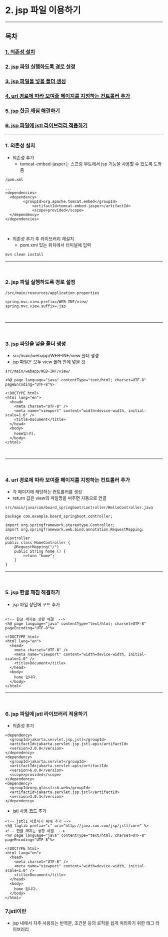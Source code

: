 # 2. jsp 파일 이용하기

----------------------------
## 목차

### [1. 의존성 설치]()
### [2. jsp 파일 실행하도록 경로 설정]()
### [3. jsp 파일을 넣을 폴더 생성]()
### [4. url 경로에 따라 보여줄 페이지를 지정하는 컨트롤러 추가]()
### [5. jsp 한글 깨짐 해결하기]()
### [6. jsp 파일에 jstl 라이브러리 적용하기]()

----------------------------

### 1. 의존성 설치

- 의존성 추가
  - tomcat-embed-jasper는 스프링 부트에서 jsp 기능을 사용할 수 있도록 도와 줌
```
/pom.xml

...
<dependencies>
  <dependency>
    	<groupId>org.apache.tomcat.embed</groupId>
			<artifactId>tomcat-embed-jasper</artifactId>
			<scope>provided</scope>
  </dependency>
</dependencies>
```
<br />

- 의존성 추가 후 라이브러리 재설치
  - pom.xml 있는 위치에서 터미널에 입력
```
mvn clean install
```

------------------------------------------------

<br />

### 2. jsp 파일 실행하도록 경로 설정

```
/src/main/resources/application.properties

spring.mvc.view.prefix=/WEB-INF/view/
spring.mvc.view.suffix=.jsp

```

<br />

------------------------------------

<br />

### 3. jsp 파일을 넣을 폴더 생성

- src/main/webapp/WEB-INF/view 폴더 생성
- jsp 파일은 모두 view 폴더 안에 넣을 것
```
src/main/webapp/WEB-INF/view/

<%@ page language="java" contentType="text/html; charset=UTF-8"
pageEncoding="UTF-8"%>

<!DOCTYPE html>
<html lang="en">
  <head>
    <meta charset="UTF-8" />
    <meta name="viewport" content="width=device-width, initial-scale=1.0" />
    <title>Document</title>
  </head>
  <body>
    home입니다.
  </body>
</html>
```
<br />

------------------------------------------------
<br />

### 4. url 경로에 따라 보여줄 페이지를 지정하는 컨트롤러 추가

- 각 페이지에 해당하는 컨트롤러를 생성  
- return 값은 view의 파일명을 써주면 자동으로 연결  

```
src/main/java/com/board_springboot/controller/HelloController.java

package com.example.board_springboot.controller;

import org.springframework.stereotype.Controller;
import org.springframework.web.bind.annotation.RequestMapping;

@Controller
public class HomeController {
    @RequestMapping("/")
    public String home () {
        return "home";
    }
}
```

------------------------------------------------
<br />

### 5. jsp 한글 깨짐 해결하기

- jsp 파일 상단에 코드 추가

```

<!-- 한글 깨지는 상황 해결  -->
<%@ page language="java" contentType="text/html; charset=UTF-8"
pageEncoding="UTF-8"%>

<!DOCTYPE html>
<html lang="en">
  <head>
    <meta charset="UTF-8" />
    <meta name="viewport" content="width=device-width, initial-scale=1.0" />
    <title>Document</title>
  </head>
  <body>
    home 입니다.
  </body>
</html>

```

------------------------------------------------
<br />

### 6. jsp 파일에 jstl 라이브러리 적용하기

- 의존성 추가
```
<dependency>
  <groupId>jakarta.servlet.jsp.jstl</groupId>
  <artifactId>jakarta.servlet.jsp.jstl-api</artifactId>
  <version>3.0.0</version>
</dependency>
<dependency>
  <groupId>jakarta.servlet</groupId>
  <artifactId>jakarta.servlet-api</artifactId>
  <version>6.0.0</version>
  <scope>provided</scope>
</dependency>
<dependency>
  <groupId>org.glassfish.web</groupId>
  <artifactId>jakarta.servlet.jsp.jstl</artifactId>
  <version>3.0.1</version>
</dependency>
```
- jstl 사용 코드 추가

```
<!-- jstl1 사용하기 위해 추가 -->
<%@ taglib prefix="c" uri="http://java.sun.com/jsp/jstl/core" %>
<!-- 한글 깨지는 상황 해결  -->
<%@ page language="java" contentType="text/html; charset=UTF-8"
pageEncoding="UTF-8"%>

<!DOCTYPE html>
<html lang="en">
  <head>
    <meta charset="UTF-8" />
    <meta name="viewport" content="width=device-width, initial-scale=1.0" />
    <title>Document</title>
  </head>
  <body>
    home 입니다.
  </body>
</html>
```

### 7.jstl이란

- jsp 내에서 자주 사용되는 반복문, 조건문 등의 로직을 쉽게 처리하기 위한 태그 라이브러리
